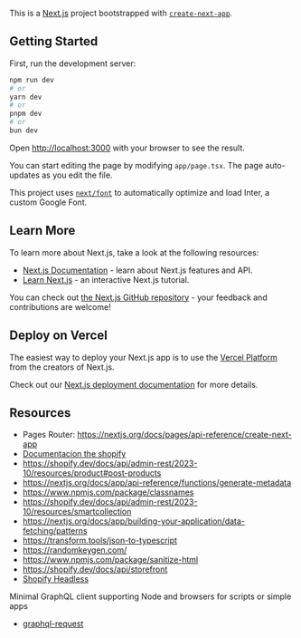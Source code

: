 This is a [Next.js](https://nextjs.org/) project bootstrapped with [`create-next-app`](https://github.com/vercel/next.js/tree/canary/packages/create-next-app).

## Getting Started

First, run the development server:

```bash
npm run dev
# or
yarn dev
# or
pnpm dev
# or
bun dev
```

Open [http://localhost:3000](http://localhost:3000) with your browser to see the result.

You can start editing the page by modifying `app/page.tsx`. The page auto-updates as you edit the file.

This project uses [`next/font`](https://nextjs.org/docs/basic-features/font-optimization) to automatically optimize and load Inter, a custom Google Font.

## Learn More

To learn more about Next.js, take a look at the following resources:

- [Next.js Documentation](https://nextjs.org/docs) - learn about Next.js features and API.
- [Learn Next.js](https://nextjs.org/learn) - an interactive Next.js tutorial.

You can check out [the Next.js GitHub repository](https://github.com/vercel/next.js/) - your feedback and contributions are welcome!

## Deploy on Vercel

The easiest way to deploy your Next.js app is to use the [Vercel Platform](https://vercel.com/new?utm_medium=default-template&filter=next.js&utm_source=create-next-app&utm_campaign=create-next-app-readme) from the creators of Next.js.

Check out our [Next.js deployment documentation](https://nextjs.org/docs/deployment) for more details.

## Resources

- Pages Router: https://nextjs.org/docs/pages/api-reference/create-next-app
- [Documentacion the shopify](https://shopify.dev/docs/api/storefront)
- https://shopify.dev/docs/api/admin-rest/2023-10/resources/product#post-products
- https://nextjs.org/docs/app/api-reference/functions/generate-metadata
- https://www.npmjs.com/package/classnames
- https://shopify.dev/docs/api/admin-rest/2023-10/resources/smartcollection
- https://nextjs.org/docs/app/building-your-application/data-fetching/patterns
- https://transform.tools/json-to-typescript
- https://randomkeygen.com/
- https://www.npmjs.com/package/sanitize-html
- https://shopify.dev/docs/api/storefront
- [Shopify Headless](https://apps.shopify.com/headless?locale=es&search_id=0dd5a103-8e6e-4a34-b9a5-47280c898af4&surface_detail=headless&surface_inter_position=1&surface_intra_position=4&surface_type=search)

Minimal GraphQL client supporting Node and browsers for scripts or simple apps
- [graphql-request](https://www.npmjs.com/package/graphql-request)